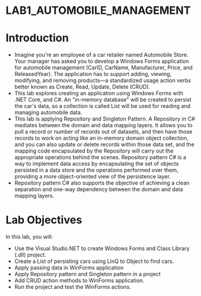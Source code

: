 # LAB1_AUTOMOBILE_MANAGEMENT


# Introduction

 - Imagine you're an employee of a car retailer named Automobile Store. Your manager has asked you to develop a Windows Forms application for automobile management (CarID, CarName, Manufacturer, Price, and ReleasedYear). The application has to support adding, viewing, modifying, and removing products—a standardized usage action verbs better known as Create, Read, Update, Delete (CRUD).
 - This lab explores creating an application using Windows Forms with .NET Core,  and C#. An "in-memory database" will be created to persist the car's data, so a collection is called List will be used for reading and managing automobile data. 
 - This lab is applying Repository and Singleton Pattern. A Repository in C# mediates between the domain and data mapping layers. It allows you to pull a record or number of records out of datasets, and then have those records to work on acting like an in-memory domain object collection, and you can also update or delete records within those data set, and the mapping code encapsulated by the Repository will carry out the appropriate operations behind the scenes.
Repository pattern C# is a way to implement data access by encapsulating the set of objects persisted in a data store and the operations performed over them, providing a more object-oriented view of the persistence layer.
 - Repository pattern C# also supports the objective of achieving a clean separation and one-way dependency between the domain and data mapping layers.

# Lab Objectives 
In this lab, you will: 

- Use the Visual Studio.NET to create Windows Forms and Class Library (.dll) project.
- Create a List of persisting cars using LinQ to Object to find cars.
- Apply passing data in WinForms application
-	Apply Repository pattern and Singleton pattern in a project
-	Add CRUD action methods to WinForms application.
-	Run the project and test the WinForms actions.
